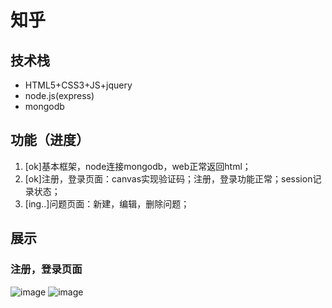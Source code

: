 # 知乎
## 技术栈
* HTML5+CSS3+JS+jquery
* node.js(express)
* mongodb

## 功能（进度）
1. [ok]基本框架，node连接mongodb，web正常返回html；
2. [ok]注册，登录页面：canvas实现验证码；注册，登录功能正常；session记录状态；
3. [ing..]问题页面：新建，编辑，删除问题；
 
## 展示
### 注册，登录页面
![image](https://github.com/jiangchenguang/zhihu/raw/master/show/login-1.png)
![image](https://github.com/jiangchenguang/zhihu/raw/master/show/login-2.png)
